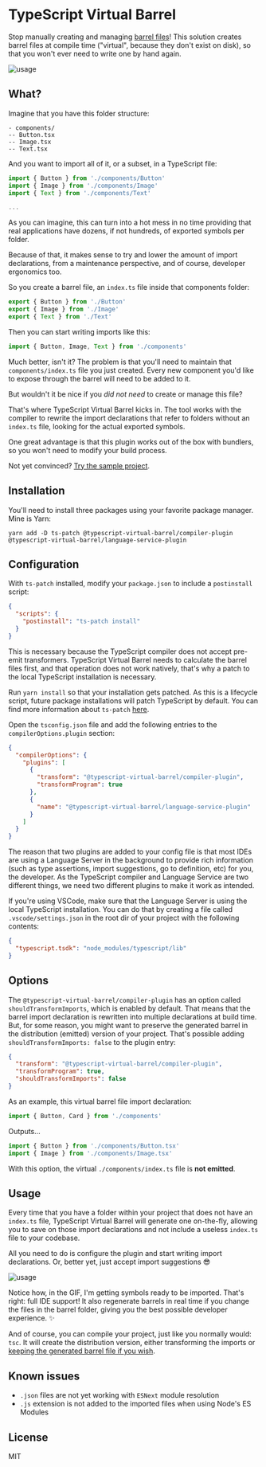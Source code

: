 # TypeScript Virtual Barrel

Stop manually creating and managing [barrel files](https://basarat.gitbook.io/typescript/main-1/barrel)! This solution creates barrel files at compile time ("virtual", because they don't exist on disk), so that you won't ever need to write one by hand again.

![usage](./usage.gif)

## What?

Imagine that you have this folder structure:

```
- components/
-- Button.tsx
-- Image.tsx
-- Text.tsx
```

And you want to import all of it, or a subset, in a TypeScript file:

```ts
import { Button } from './components/Button'
import { Image } from './components/Image'
import { Text } from './components/Text'

...
```

As you can imagine, this can turn into a hot mess in no time providing that real applications have dozens, if not hundreds, of exported symbols per folder.

Because of that, it makes sense to try and lower the amount of import declarations, from a maintenance perspective, and of course, developer ergonomics too.

So you create a barrel file, an `index.ts` file inside that components folder:

```ts
export { Button } from './Button'
export { Image } from './Image'
export { Text } from './Text'
```

Then you can start writing imports like this:

```ts
import { Button, Image, Text } from './components'
```

Much better, isn't it? The problem is that you'll need to maintain that `components/index.ts` file you just created. Every new component you'd like to expose through the barrel will need to be added to it.

But wouldn't it be nice if you _did not need_ to create or manage this file?

That's where TypeScript Virtual Barrel kicks in. The tool works with the compiler to rewrite the import declarations that refer to folders without an `index.ts` file, looking for the actual exported symbols.

One great advantage is that this plugin works out of the box with bundlers, so you won't need to modify your build process.

Not yet convinced? [Try the sample project](https://github.com/zaguiini/typescript-virtual-barrel-sample).

## Installation

You'll need to install three packages using your favorite package manager. Mine is Yarn:

```
yarn add -D ts-patch @typescript-virtual-barrel/compiler-plugin @typescript-virtual-barrel/language-service-plugin
```

## Configuration

With `ts-patch` installed, modify your `package.json` to include a `postinstall` script:

```json
{
  "scripts": {
    "postinstall": "ts-patch install"
  }
}
```

This is necessary because the TypeScript compiler does not accept pre-emit transformers. TypeScript Virtual Barrel needs to calculate the barrel files first, and that operation does not work natively, that's why a patch to the local TypeScript installation is necessary.

Run `yarn install` so that your installation gets patched. As this is a lifecycle script, future package installations will patch TypeScript by default. You can find more information about `ts-patch` [here](https://github.com/nonara/ts-patch).

Open the `tsconfig.json` file and add the following entries to the `compilerOptions.plugin` section:

```json
{
  "compilerOptions": {
    "plugins": [
      {
        "transform": "@typescript-virtual-barrel/compiler-plugin",
        "transformProgram": true
      },
      {
        "name": "@typescript-virtual-barrel/language-service-plugin"
      }
    ]
  }
}
```

The reason that two plugins are added to your config file is that most IDEs are using a Language Server in the background to provide rich information (such as type assertions, import suggestions, go to definition, etc) for you, the developer. As the TypeScript compiler and Language Service are two different things, we need two different plugins to make it work as intended.

If you're using VSCode, make sure that the Language Server is using the local TypeScript installation. You can do that by creating a file called `.vscode/settings.json` in the root dir of your project with the following contents:

```json
{
  "typescript.tsdk": "node_modules/typescript/lib"
}
```

## Options

The `@typescript-virtual-barrel/compiler-plugin` has an option called `shouldTransformImports`, which is enabled by default. That means that the barrel import declaration is rewritten into multiple declarations at build time. But, for some reason, you might want to preserve the generated barrel in the distribution (emitted) version of your project. That's possible adding `shouldTransformImports: false` to the plugin entry:

```json
{
  "transform": "@typescript-virtual-barrel/compiler-plugin",
  "transformProgram": true,
  "shouldTransformImports": false
}
```

As an example, this virtual barrel file import declaration:

```typescript
import { Button, Card } from './components'
```

Outputs...

```typescript
import { Button } from './components/Button.tsx'
import { Image } from './components/Image.tsx'
```

With this option, the virtual `./components/index.ts` file is **not emitted**.

## Usage

Every time that you have a folder within your project that does not have an `index.ts` file, TypeScript Virtual Barrel will generate one on-the-fly, allowing you to save on those import declarations and not include a useless `index.ts` file to your codebase.

All you need to do is configure the plugin and start writing import declarations. Or, better yet, just accept import suggestions 😎

![usage](./usage.gif)

Notice how, in the GIF, I'm getting symbols ready to be imported. That's right: full IDE support! It also regenerate barrels in real time if you change the files in the barrel folder, giving you the best possible developer experience. ✨

And of course, you can compile your project, just like you normally would: `tsc`. It will create the distribution version, either transforming the imports or [keeping the generated barrel file if you wish](#options).

## Known issues

- `.json` files are not yet working with `ESNext` module resolution
- `.js` extension is not added to the imported files when using Node's ES Modules

## License

MIT
